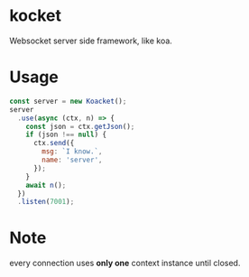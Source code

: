 # kocket
Websocket server side framework, like koa.

# Usage
```javascript
const server = new Koacket();
server
  .use(async (ctx, n) => {
    const json = ctx.getJson();
    if (json !== null) {
      ctx.send({
        msg: `I know.`,
        name: 'server',
      });
    }
    await n();
  })
  .listen(7001);
```

# Note
every connection uses **only one** context instance until closed.

